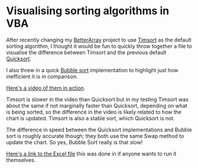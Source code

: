 # Visualising sorting algorithms in VBA

After recently changing my [BetterArray](https://github.com/Senipah/VBA-Better-Array) project to use [Timsort](https://en.wikipedia.org/wiki/Timsort) as the default sorting algorithm, I thought it would be fun to quickly throw together a file to visualise the difference between Timsort and the previous default [Quicksort](https://en.wikipedia.org/wiki/Quicksort).

I also threw in a quick [Bubble sort](https://en.wikipedia.org/wiki/Bubble_sort) implementation to highlight just how inefficient it is in comparison.

[Here's a video of them in action](https://streamable.com/fl1txz).

Timsort is slower in the video than Quicksort but in my testing Timsort was about the same if not marginally faster than Quicksort, depending on what is being sorted, so the difference in the video is likely related to how the chart is updated. Timsort is also a stable sort, which Quicksort is not.

The difference in speed between the Quicksort implementations and Bubble sort is roughly accurate though; they both use the same Swap method to update the chart. So yes, Bubble Sort really is that slow!

[Here's a link to the Excel file](https://github.com/Senipah/vba-sorting-visualisation/raw/master/bin/sorting-visualisation.xlsm) this was done in if anyone wants to run it themselves.

